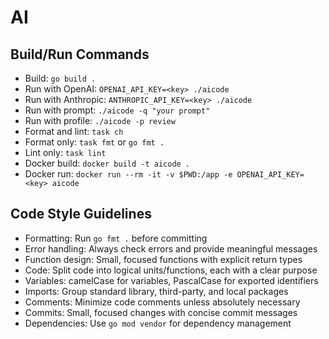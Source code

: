 # AI

## Build/Run Commands
- Build: `go build .`
- Run with OpenAI: `OPENAI_API_KEY=<key> ./aicode`
- Run with Anthropic: `ANTHROPIC_API_KEY=<key> ./aicode`
- Run with prompt: `./aicode -q "your prompt"`
- Run with profile: `./aicode -p review`
- Format and lint: `task ch`
- Format only: `task fmt` or `go fmt .`
- Lint only: `task lint`
- Docker build: `docker build -t aicode .`
- Docker run: `docker run --rm -it -v $PWD:/app -e OPENAI_API_KEY=<key> aicode`

## Code Style Guidelines
- Formatting: Run `go fmt .` before committing
- Error handling: Always check errors and provide meaningful messages
- Function design: Small, focused functions with explicit return types
- Code: Split code into logical units/functions, each with a clear purpose
- Variables: camelCase for variables, PascalCase for exported identifiers
- Imports: Group standard library, third-party, and local packages
- Comments: Minimize code comments unless absolutely necessary
- Commits: Small, focused changes with concise commit messages
- Dependencies: Use `go mod vendor` for dependency management
